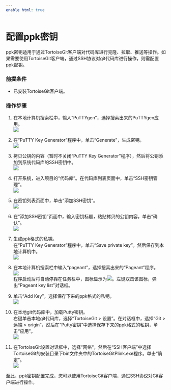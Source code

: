 ```yaml
---
enable html: true
---
```

# 配置ppk密钥

ppk密钥适用于通过TortoiseGit客户端对代码库进行克隆、拉取、推送等操作。如果需要使用TortoiseGit客户端，通过SSH协议对git代码库进行操作，则需配置ppk密钥。      

### 前提条件
* 已安装TortoiseGit客户端。

### 操作步骤
1. 在本地计算机搜索栏中，输入“PuTTYgen”，选择搜索出来的PuTTYgen应用。           
  ![](fig/SSH-搜索puttygen.png)                
2. 在“PuTTY Key Generator”程序中，单击“Generate”，生成密钥。             
  ![](fig/SSH-generate.png)                
3. 拷贝公钥的内容（暂时不关闭“PuTTY Key Generator”程序），然后将公钥添加到系统代码库的SSH密钥中。          
  ![](fig/SSH-拷贝公钥.png)                    
  1. 打开系统，进入项目的“代码库”。在代码库列表页面中，单击“SSH密钥管理”。      
    ![](fig/代码库-进入SSH密钥.png)    
  2. 在密钥列表页面中，单击“添加SSH密钥”。         
    ![](fig/代码库-SSH密钥进入添加.png)      
  3. 在“添加SSH密钥”页面中，输入密钥标题，粘贴拷贝的公钥内容，单击“确认”。        
    ![](fig/代码库-添加SSH密钥.png)   

4. 生成ppk格式的私钥。              
  在“PuTTY Key Generator”程序中，单击“Save private key”。然后保存到本地计算机中。              
  ![](fig/SSH-保存私钥.png)                    
5. 在本地计算机搜索栏中输入“pageant”，选择搜索出来的“Pageant”程序。                 
    ![](fig/SSH-搜索pageant.png)               
    程序启动后将自动停靠在任务栏中，图标显示为![](fig/icon/pageant.png)。左键双击该图标，弹出“Pageant key list”对话框。             
6. 单击“Add Key”，选择保存下来的ppk格式的私钥。                    
  ![](fig/SSH-addppk.png)              
7. 在本地git代码库中，加载Putty密钥。                   
  右键单击本地git代码库，选择“TortoiseGit > 设置”。在对话框中，选择“Git > 远端 > origin”，然后在“Putty密钥”中选择保存下来的ppk格式的私钥，单击“应用”。              
  ![](fig/SSH-客户端putty.png)                  
8. 在TortoiseGit设置对话框中，选择“网络“，然后在“SSH客户端”中选择TortoiseGit的安装目录下bin文件夹中的TortoiseGitPlink.exe程序。单击“确定”。           
  ![](fig/SSH-选择客户端.png)                   

至此，ppk密钥配置完成，您可以使用TortoiseGit客户端，通过SSH协议对Git客户端进行操作。
        



